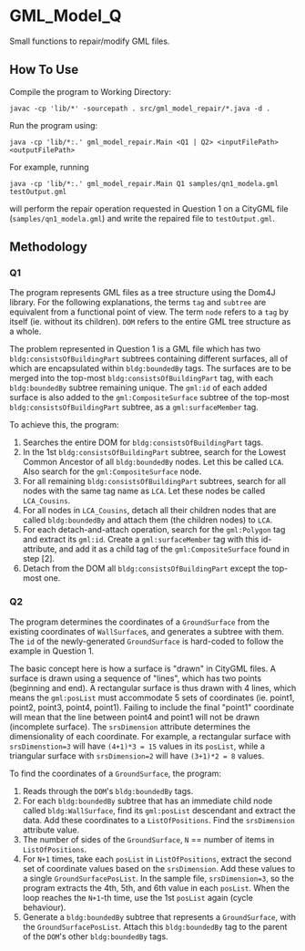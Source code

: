 # GML_Model_Q
Small functions to repair/modify GML files.

## How To Use
Compile the program to Working Directory:
```
javac -cp 'lib/*' -sourcepath . src/gml_model_repair/*.java -d .
```

Run the program using:
```
java -cp 'lib/*:.' gml_model_repair.Main <Q1 | Q2> <inputFilePath> <outputFilePath>
```

For example, running
```
java -cp 'lib/*:.' gml_model_repair.Main Q1 samples/qn1_modela.gml testOutput.gml
```
will perform the repair operation requested in Question 1 on a CityGML file (`samples/qn1_modela.gml`) and write the repaired file to `testOutput.gml`.

## Methodology 
### Q1
The program represents GML files as a tree structure using the Dom4J library. For the following explanations, the terms `tag` and `subtree` are equivalent from a functional point of view. The term `node` refers to a `tag` by itself (ie. without its children). `DOM` refers to the entire GML tree structure as a whole.

The problem represented in Question 1 is a GML file which has two `bldg:consistsOfBuildingPart` subtrees containing different surfaces, all of which are encapsulated within `bldg:boundedBy` tags. The surfaces are to be merged into the top-most `bldg:consistsOfBuildingPart` tag, with each `bldg:boundedBy` subtree remaining unique. The `gml:id` of each added surface is also added to the `gml:CompositeSurface` subtree of the top-most `bldg:consistsOfBuildingPart` subtree, as a `gml:surfaceMember` tag.

To achieve this, the program:

1. Searches the entire DOM for `bldg:consistsOfBuildingPart` tags.
2. In the 1st `bldg:consistsOfBuildingPart` subtree, search for the Lowest Common Ancestor of all `bldg:boundedBy` nodes. Let this be called `LCA`. Also search for the `gml:CompositeSurface` node.
3. For all remaining `bldg:consistsOfBuildingPart` subtrees, search for all nodes with the same tag name as `LCA`. Let these nodes be called `LCA_Cousins`.
4. For all nodes in `LCA_Cousins`, detach all their children nodes that are called `bldg:boundedBy` and attach them (the children nodes) to `LCA`. 
5. For each detach-and-attach operation, search for the `gml:Polygon` tag and extract its `gml:id`. Create a `gml:surfaceMember` tag with this id-attribute, and add it as a child tag of the `gml:CompositeSurface` found in step [2].
6. Detach from the DOM all `bldg:consistsOfBuildingPart` except the top-most one.


### Q2
The program determines the coordinates of a `GroundSurface` from the existing coordinates of `WallSurface`s, and generates a subtree with them. The `id` of the newly-generated `GroundSurface` is hard-coded to follow the example in Question 1.

The basic concept here is how a surface is "drawn" in CityGML files. A surface is drawn using a sequence of "lines", which has two points (beginning and end). A rectangular surface is thus drawn with 4 lines, which means the `gml:posList` must accommodate 5 sets of coordinates (ie. point1, point2, point3, point4, point1). Failing to include the final "point1" coordinate will mean that the line between point4 and point1 will not be drawn (incomplete surface). The `srsDimension` attribute determines the dimensionality of each coordinate. For example, a rectangular surface with `srsDimenstion=3` will have `(4+1)*3 = 15` values in its `posList`, while a triangular surface with `srsDimension=2` will have `(3+1)*2 = 8` values.

To find the coordinates of a `GroundSurface`, the program:

1. Reads through the `DOM`'s `bldg:boundedBy` tags.
2. For each `bldg:boundedBy` subtree that has an immediate child node called `bldg:WallSurface`, find its `gml:posList` descendant and extract the data. Add these coordinates to a `ListOfPositions`. Find the `srsDimension` attribute value.
3. The number of sides of the `GroundSurface`, `N` == number of items in `ListOfPositions`.
3. For `N+1` times, take each `posList` in `ListOfPositions`, extract the second set of coordinate values based on the `srsDimension`. Add these values to a single `GroundSurfacePosList`. In the sample file, `srsDimension=3`, so the program extracts the 4th, 5th, and 6th value in each `posList`. When the loop reaches the `N+1`-th time, use the 1st `posList` again (cycle behaviour).
4. Generate a `bldg:boundedBy` subtree that represents a `GroundSurface`, with the `GroundSurfacePosList`. Attach this `bldg:boundedBy` tag to the parent of the `DOM`'s other `bldg:boundedBy` tags.
